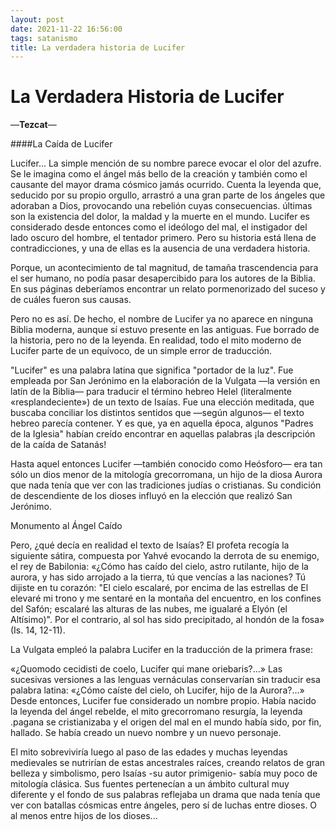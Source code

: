 ```yaml
---
layout: post
date: 2021-11-22 16:56:00
tags: satanismo
title: La verdadera historia de Lucifer
---
```


# La Verdadera Historia de Lucifer

—**Tezcat**—

####La Caída de Lucifer

Lucifer... La simple mención de su nombre parece evocar el olor del azufre. Se le imagina como el ángel más bello de la creación y también como el causante del mayor drama cósmico jamás ocurrido. Cuenta la leyenda que, seducido por su propio orgullo, arrastró a una gran parte de los ángeles que adoraban a Dios, provocando una rebelión cuyas consecuencias. últimas son la existencia del dolor, la maldad y la muerte en el mundo. Lucifer es considerado desde entonces como el ideólogo del mal, el instigador del lado oscuro del hombre, el tentador primero. Pero su historia está llena de contradicciones, y una de ellas es la ausencia de una verdadera historia.

Porque, un acontecimiento de tal magnitud, de tamaña trascendencia para el ser humano, no podía pasar desapercibido para los autores de la Biblia. En sus páginas deberíamos encontrar un relato pormenorizado del suceso y de cuáles fueron sus causas.

Pero no es así. De hecho, el nombre de Lucifer ya no aparece en ninguna Biblia moderna, aunque sí estuvo presente en las antiguas. Fue borrado de la historia, pero no de la leyenda. En realidad, todo el mito moderno de Lucifer parte de un equívoco, de un simple error de traducción.

"Lucifer" es una palabra latina que significa "portador de la luz". Fue empleada por San Jerónimo en la elaboración de la Vulgata —la versión en latín de la Biblia— para traducir el término hebreo Helel (literalmente «resplandeciente») de un texto de Isaías. Fue una elección meditada, que buscaba conciliar los distintos sentidos que —según algunos— el texto hebreo parecía contener. Y es que, ya en aquella época, algunos "Padres de la Iglesia" habían creído encontrar en aquellas palabras ¡la descripción de la caída de Satanás!

Hasta aquel entonces Lucifer —también conocido como Heósforo— era tan sólo un dios menor de la mitología grecorromana, un hijo de la diosa Aurora que nada tenía que ver con las tradiciones judías o cristianas. Su condición de descendiente de los dioses influyó en la elección que realizó San Jerónimo.

Monumento al Ángel Caído

Pero, ¿qué decía en realidad el texto de Isaías? El profeta recogía la siguiente sátira, compuesta por Yahvé evocando la derrota de su enemigo, el rey de Babilonia: «¿Cómo has caído del cielo, astro rutilante, hijo de la aurora, y has sido arrojado a la tierra, tú que vencías a las naciones? Tú dijiste en tu corazón: "El cielo escalaré, por encima de las estrellas de El elevaré mi trono y me sentaré en la montaña del encuentro, en los confines del Safón; escalaré las alturas de las nubes, me igualaré a Elyón (el Altísimo)". Por el contrario, al sol has sido precipitado, al hondón de la fosa» (Is. 14, 12-11).

La Vulgata empleó la palabra Lucifer en la traducción de la primera frase:

«¿Quomodo cecidisti de coelo, Lucifer qui mane oriebaris?...» Las sucesivas versiones a las lenguas vernáculas conservarían sin traducir esa palabra latina: «¿Cómo caíste del cielo, oh Lucifer, hijo de la Aurora?...» Desde entonces, Lucifer fue considerado un nombre propio. Había nacido la leyenda del ángel rebelde, el mito grecorromano resurgía, la leyenda .pagana se cristianizaba y el origen del mal en el mundo había sido, por fin, hallado. Se había creado un nuevo nombre y un nuevo personaje.

El mito sobreviviría luego al paso de las edades y muchas leyendas medievales se nutrirían de estas ancestrales raíces, creando relatos de gran belleza y simbolismo, pero Isaías -su autor primigenio- sabía muy poco de mitología clásica. Sus fuentes pertenecían a un ámbito cultural muy diferente y el fondo de sus palabras reflejaba un drama que nada tenía que ver con batallas cósmicas entre ángeles, pero sí de luchas entre dioses. O al menos entre hijos de los dioses...